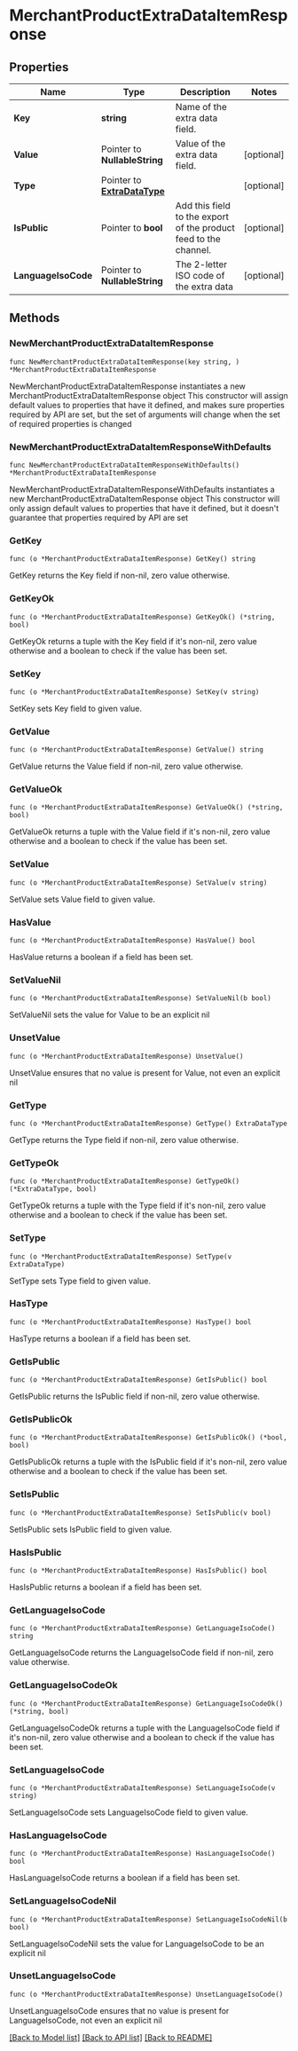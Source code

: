 # MerchantProductExtraDataItemResponse

## Properties

Name | Type | Description | Notes
------------ | ------------- | ------------- | -------------
**Key** | **string** | Name of the extra data field. | 
**Value** | Pointer to **NullableString** | Value of the extra data field. | [optional] 
**Type** | Pointer to [**ExtraDataType**](ExtraDataType.md) |  | [optional] 
**IsPublic** | Pointer to **bool** | Add this field to the export of the product feed to the channel. | [optional] 
**LanguageIsoCode** | Pointer to **NullableString** | The 2-letter ISO code of the extra data | [optional] 

## Methods

### NewMerchantProductExtraDataItemResponse

`func NewMerchantProductExtraDataItemResponse(key string, ) *MerchantProductExtraDataItemResponse`

NewMerchantProductExtraDataItemResponse instantiates a new MerchantProductExtraDataItemResponse object
This constructor will assign default values to properties that have it defined,
and makes sure properties required by API are set, but the set of arguments
will change when the set of required properties is changed

### NewMerchantProductExtraDataItemResponseWithDefaults

`func NewMerchantProductExtraDataItemResponseWithDefaults() *MerchantProductExtraDataItemResponse`

NewMerchantProductExtraDataItemResponseWithDefaults instantiates a new MerchantProductExtraDataItemResponse object
This constructor will only assign default values to properties that have it defined,
but it doesn't guarantee that properties required by API are set

### GetKey

`func (o *MerchantProductExtraDataItemResponse) GetKey() string`

GetKey returns the Key field if non-nil, zero value otherwise.

### GetKeyOk

`func (o *MerchantProductExtraDataItemResponse) GetKeyOk() (*string, bool)`

GetKeyOk returns a tuple with the Key field if it's non-nil, zero value otherwise
and a boolean to check if the value has been set.

### SetKey

`func (o *MerchantProductExtraDataItemResponse) SetKey(v string)`

SetKey sets Key field to given value.


### GetValue

`func (o *MerchantProductExtraDataItemResponse) GetValue() string`

GetValue returns the Value field if non-nil, zero value otherwise.

### GetValueOk

`func (o *MerchantProductExtraDataItemResponse) GetValueOk() (*string, bool)`

GetValueOk returns a tuple with the Value field if it's non-nil, zero value otherwise
and a boolean to check if the value has been set.

### SetValue

`func (o *MerchantProductExtraDataItemResponse) SetValue(v string)`

SetValue sets Value field to given value.

### HasValue

`func (o *MerchantProductExtraDataItemResponse) HasValue() bool`

HasValue returns a boolean if a field has been set.

### SetValueNil

`func (o *MerchantProductExtraDataItemResponse) SetValueNil(b bool)`

 SetValueNil sets the value for Value to be an explicit nil

### UnsetValue
`func (o *MerchantProductExtraDataItemResponse) UnsetValue()`

UnsetValue ensures that no value is present for Value, not even an explicit nil
### GetType

`func (o *MerchantProductExtraDataItemResponse) GetType() ExtraDataType`

GetType returns the Type field if non-nil, zero value otherwise.

### GetTypeOk

`func (o *MerchantProductExtraDataItemResponse) GetTypeOk() (*ExtraDataType, bool)`

GetTypeOk returns a tuple with the Type field if it's non-nil, zero value otherwise
and a boolean to check if the value has been set.

### SetType

`func (o *MerchantProductExtraDataItemResponse) SetType(v ExtraDataType)`

SetType sets Type field to given value.

### HasType

`func (o *MerchantProductExtraDataItemResponse) HasType() bool`

HasType returns a boolean if a field has been set.

### GetIsPublic

`func (o *MerchantProductExtraDataItemResponse) GetIsPublic() bool`

GetIsPublic returns the IsPublic field if non-nil, zero value otherwise.

### GetIsPublicOk

`func (o *MerchantProductExtraDataItemResponse) GetIsPublicOk() (*bool, bool)`

GetIsPublicOk returns a tuple with the IsPublic field if it's non-nil, zero value otherwise
and a boolean to check if the value has been set.

### SetIsPublic

`func (o *MerchantProductExtraDataItemResponse) SetIsPublic(v bool)`

SetIsPublic sets IsPublic field to given value.

### HasIsPublic

`func (o *MerchantProductExtraDataItemResponse) HasIsPublic() bool`

HasIsPublic returns a boolean if a field has been set.

### GetLanguageIsoCode

`func (o *MerchantProductExtraDataItemResponse) GetLanguageIsoCode() string`

GetLanguageIsoCode returns the LanguageIsoCode field if non-nil, zero value otherwise.

### GetLanguageIsoCodeOk

`func (o *MerchantProductExtraDataItemResponse) GetLanguageIsoCodeOk() (*string, bool)`

GetLanguageIsoCodeOk returns a tuple with the LanguageIsoCode field if it's non-nil, zero value otherwise
and a boolean to check if the value has been set.

### SetLanguageIsoCode

`func (o *MerchantProductExtraDataItemResponse) SetLanguageIsoCode(v string)`

SetLanguageIsoCode sets LanguageIsoCode field to given value.

### HasLanguageIsoCode

`func (o *MerchantProductExtraDataItemResponse) HasLanguageIsoCode() bool`

HasLanguageIsoCode returns a boolean if a field has been set.

### SetLanguageIsoCodeNil

`func (o *MerchantProductExtraDataItemResponse) SetLanguageIsoCodeNil(b bool)`

 SetLanguageIsoCodeNil sets the value for LanguageIsoCode to be an explicit nil

### UnsetLanguageIsoCode
`func (o *MerchantProductExtraDataItemResponse) UnsetLanguageIsoCode()`

UnsetLanguageIsoCode ensures that no value is present for LanguageIsoCode, not even an explicit nil

[[Back to Model list]](../README.md#documentation-for-models) [[Back to API list]](../README.md#documentation-for-api-endpoints) [[Back to README]](../README.md)


